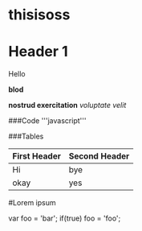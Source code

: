 # thisisoss

# Header 1

Hello

**blod**

**nostrud exercitation**
*voluptate velit*

###Code
'''javascript'''

###Tables

First Header | Second Header
------------ | -------------
Hi | bye
okay | yes

#Lorem ipsum

var foo = 'bar';
if(true) foo = 'foo';

